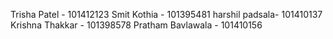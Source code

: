 Trisha Patel - 101412123
Smit Kothia - 101395481
harshil padsala- 101410137
Krishna Thakkar - 101398578
Pratham Bavlawala - 101410156
